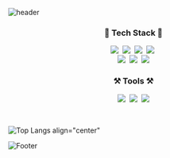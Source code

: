 
![header](https://capsule-render.vercel.app/api?type=waving&color=FFBF00&text=%20SOHEE&nbsp;GitHub&height=200&fontSize=80&fontColor=ffffff)



<h3 align="center">📖 Tech Stack 📖</h3>
<p align="center">
  <img src="https://img.shields.io/badge/Javascript-ffb13b?style=flat-square&logo=javascript&logoColor=white"/>&nbsp 
  <img src="https://img.shields.io/badge/CSS-1572B6?style=flat-square&logo=css3&logoColor=white"/>&nbsp
  <img src="https://img.shields.io/badge/HTML-E34F26?style=flat-square&logo=html5&logoColor=white"/>&nbsp
  <img src="https://img.shields.io/badge/Java-007396?style=flat-square&logo=Java&logoColor=white"/>&nbsp
  <br>
  <img src="https://img.shields.io/badge/Spring-6DB33F?style=flat-square&logo=Spring&logoColor=white"/>&nbsp
  <img src="https://img.shields.io/badge/SpringBoot-6DB33F?style=flat-square&logo=SpringBoot&logoColor=white"/>&nbsp 
  <img src="https://img.shields.io/badge/Node.js-339933?style=flat-square&logo=Node.js&logoColor=white"/>
  <br>
</p>
<h3 align="center">⚒️ Tools ⚒️</h3>
<p align="center">
  <img src="https://img.shields.io/badge/EclipseIDE-2C2255?style=flat-square&logo=eclipseide&logoColor=white"/>&nbsp 
  <img src="https://img.shields.io/badge/VisualStudioCode-007ACC?style=flat-square&logo=visualstudiocode&logoColor=white"/>&nbsp
  <img src="https://img.shields.io/badge/GitHub-181717?style=flat-square&logo=github&logoColor=white"/>
</p>
<br/>
</div>


  ![Top Langs align="center"](https://github-readme-stats.vercel.app/api/top-langs/?username=kimsohee12)
  
![Footer](https://capsule-render.vercel.app/api?type=waving&color=FFBF00&height=200&section=footer)


